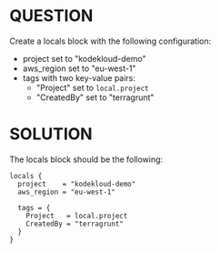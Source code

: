 # QUESTION

Create a locals block with the following configuration:

  - project set to "kodekloud-demo"
  - aws_region set to "eu-west-1"
  - tags with two key-value pairs:
    - "Project" set to `local.project`
    - "CreatedBy" set to "terragrunt"

# SOLUTION

The locals block should be the following:

```
locals {
  project    = "kodekloud-demo"
  aws_region = "eu-west-1"

  tags = {
    Project   = local.project
    CreatedBy = "terragrunt"
  }
}
```
